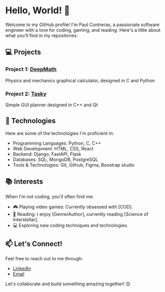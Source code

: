 # Hello, World! 👋

Welcome to my GitHub profile! I'm Paul Contreras, a passionate software engineer with a love for coding, gaming, and reading. Here's a little about what you'll find in my repositories:

## 💻 Projects

### Project 1: [DeepMath](https://github.com/pol-cova/deepMath)
Physics and mechanics graphical calculator, designed in C and Python

### Project 2: [Tasky](https://github.com/pol-cova/Tasky)
Simple GUI planner designed in C++ and Qt


## 🚀 Technologies

Here are some of the technologies I'm proficient in:

- Programming Languages: Python, C, C++
- Web Development: HTML, CSS, React
- Backend: Django, FastAPI, Flask
- Databases: SQL, MongoDB, PostgreSQL
- Tools & Technologies: Git, Github, Figma, Boostrap studio

## 📚 Interests

When I'm not coding, you'll often find me:

- 🎮 Playing video games: Currently obsessed with [COD].
- 📖 Reading: I enjoy [Genre/Author], currently reading [Science of Interstellar].
- 💻 Exploring new coding techniques and technologies.

## 📫 Let's Connect!

Feel free to reach out to me through:

- [LinkedIn](https://www.linkedin.com/in/paul-contreras-648875247/)
- [Email](polc394@gmail.com)


Let's collaborate and build something amazing together! 😊
